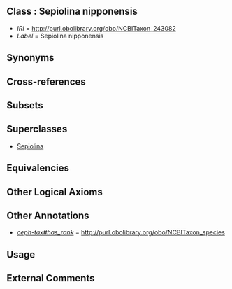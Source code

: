 
## Class : Sepiolina nipponensis

 * *IRI* = http://purl.obolibrary.org/obo/NCBITaxon_243082
 * *Label* = Sepiolina nipponensis

## Synonyms


## Cross-references


## Subsets


## Superclasses

 * [Sepiolina](../../NCBITaxon/81/NCBITaxon_243081.md)

## Equivalencies


## Other Logical Axioms


## Other Annotations

 * *[ceph-tax#has_rank](../../ceph-tax#has/nk/ceph-tax#has_rank.md)* = http://purl.obolibrary.org/obo/NCBITaxon_species

## Usage


## External Comments


